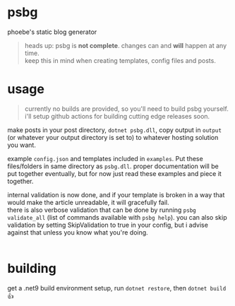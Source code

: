 # psbg
phoebe's static blog generator
> heads up: psbg is **not complete**. changes can and **will** happen at any time.  
> keep this in mind when creating templates, config files and posts.  

# usage
> currently no builds are provided, so you'll need to build psbg yourself. i'll setup github actions for building cutting edge releases soon.
>
make posts in your post directory, `dotnet psbg.dll`, copy output in `output` (or whatever your output directory is set to) to whatever hosting solution you want.  

example `config.json` and templates included in `examples`. Put these files/folders in same directory as `psbg.dll`. proper documentation will be put together eventually, but for now just read these examples and piece it together.   

internal validation is now done, and if your template is broken in a way that would make the article unreadable, it will gracefully fail.  
there is also verbose validation that can be done by running `psbg validate_all` (list of commands available with `psbg help`). you can also skip validation by setting SkipValidation to true in your config, but i advise against that unless you know what you're doing.  
&nbsp;  

# building
get a .net9 build environment setup, run `dotnet restore`, then `dotnet build` :thumbsup: